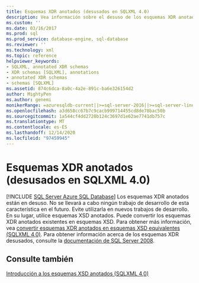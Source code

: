 ```yaml
---
title: Esquemas XDR anotados (desusados en SQLXML 4.0)
description: Vea información sobre el desuso de los esquemas XDR anotados en SQLXML 4,0.
ms.custom: ''
ms.date: 03/16/2017
ms.prod: sql
ms.prod_service: database-engine, sql-database
ms.reviewer: ''
ms.technology: xml
ms.topic: reference
helpviewer_keywords:
- SQLXML, annotated XDR schemas
- XDR schemas [SQLXML], annotations
- annotated XDR schemas
- schemas [SQLXML]
ms.assetid: 874c6dca-8a0c-4a2e-891c-ba6e326154d2
author: MightyPen
ms.author: genemi
monikerRange: =azuresqldb-current||>=sql-server-2016||>=sql-server-linux-2017||=azuresqldb-mi-current
ms.openlocfilehash: a3d658cc67b7c9cacb999714455cd8de78bac50b
ms.sourcegitcommit: 1a544cf4dd2720b124c3697d1e62ae7741db757c
ms.translationtype: MT
ms.contentlocale: es-ES
ms.lasthandoff: 12/14/2020
ms.locfileid: "97459945"
---
```

# <a name="annotated-xdr-schemas-deprecated-in-sqlxml-40"></a>Esquemas XDR anotados (desusados en SQLXML 4.0)
[!INCLUDE [SQL Server Azure SQL Database](../../../includes/applies-to-version/sql-asdb.md)]
  Los esquemas XDR anotados están en desuso. No se llevará a cabo ningún trabajo de desarrollo de esta característica en el futuro. Evite utilizarla en nuevos trabajos de desarrollo. En su lugar, utilice esquemas XSD anotados. Puede convertir los esquemas XDR anotados existentes en esquemas XSD. Para obtener más información, vea [convertir esquemas XDR anotados en esquemas XSD equivalentes &#40;SQLXML 4,0&#41;](../../../relational-databases/sqlxml/annotated-xsd-schemas/converting-annotated-xdr-schemas-to-equivalent-xsd-schemas-sqlxml-4-0.md). Para obtener información acerca de los esquemas XDR desusados, consulte la [documentación de SQL Server 2008](/previous-versions/sql/sql-server-2008/ms172063(v=sql.100)).  
  
## <a name="see-also"></a>Consulte también  
 [Introducción a los esquemas XSD anotados &#40;SQLXML 4,0&#41;](../../../relational-databases/sqlxml/annotated-xsd-schemas/introduction-to-annotated-xsd-schemas-sqlxml-4-0.md)  
  
